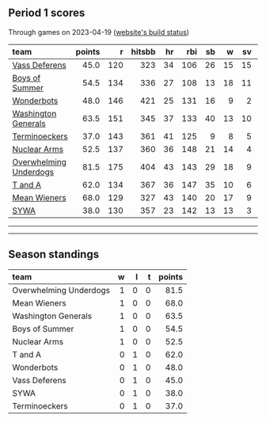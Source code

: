 

## Period 1 scores

Through games on 2023-04-19 ([website's build status](https://github.com/brian-bot/pl-site/actions))


|team                   | points|   r| hitsbb| hr| rbi| sb|  w| sv|  so|   era|  whip|
|:----------------------|------:|---:|------:|--:|---:|--:|--:|--:|---:|-----:|-----:|
|[Vass Deferens](./vassdeferens)|   45.0| 120|    323| 34| 106| 26| 15| 15| 177| 4.035| 1.173|
|[Boys of Summer](./boysofsummer)|   54.5| 134|    336| 27| 108| 13| 18| 11| 241| 3.852| 1.288|
|[Wonderbots](./wonderbots)|   48.0| 146|    421| 25| 131| 16|  9|  2| 215| 4.099| 1.249|
|[Washington Generals](./washingtongenerals)|   63.5| 151|    345| 37| 133| 40| 13| 10| 207| 3.825| 1.300|
|[Terminoeckers](./terminoeckers)|   37.0| 143|    361| 41| 125|  9|  8|  5| 205| 5.203| 1.500|
|[Nuclear Arms](./nucleararms)|   52.5| 137|    360| 36| 148| 21| 14|  4| 188| 4.638| 1.286|
|[Overwhelming Underdogs](./overwhelmingunderdogs)|   81.5| 175|    404| 43| 143| 29| 18|  9| 199| 3.255| 1.141|
|[T and A](./tanda)     |   62.0| 134|    367| 36| 147| 35| 10|  6| 227| 3.400| 1.354|
|[Mean Wieners](./meanwieners)|   68.0| 129|    327| 43| 140| 20| 17|  9| 229| 2.872| 1.011|
|[SYWA](./sywa)         |   38.0| 130|    357| 23| 142| 13| 13|  3| 220| 4.309| 1.313|

* * *
* * *

## Season standings


|team                   |  w|  l|  t| points|
|:----------------------|--:|--:|--:|------:|
|Overwhelming Underdogs |  1|  0|  0|   81.5|
|Mean Wieners           |  1|  0|  0|   68.0|
|Washington Generals    |  1|  0|  0|   63.5|
|Boys of Summer         |  1|  0|  0|   54.5|
|Nuclear Arms           |  1|  0|  0|   52.5|
|T and A                |  0|  1|  0|   62.0|
|Wonderbots             |  0|  1|  0|   48.0|
|Vass Deferens          |  0|  1|  0|   45.0|
|SYWA                   |  0|  1|  0|   38.0|
|Terminoeckers          |  0|  1|  0|   37.0|


